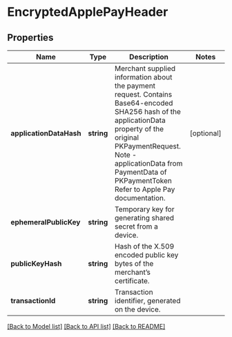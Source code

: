 # EncryptedApplePayHeader

## Properties
Name | Type | Description | Notes
------------ | ------------- | ------------- | -------------
**applicationDataHash** | **string** | Merchant supplied information about the payment request. Contains Base64-encoded SHA256 hash of the applicationData property of the original PKPaymentRequest. Note - applicationData from PaymentData of PKPaymentToken Refer to Apple Pay documentation. | [optional] 
**ephemeralPublicKey** | **string** | Temporary key for generating shared secret from a device. | 
**publicKeyHash** | **string** | Hash of the X.509 encoded public key bytes of the merchant’s certificate. | 
**transactionId** | **string** | Transaction identifier, generated on the device. | 

[[Back to Model list]](../README.md#documentation-for-models) [[Back to API list]](../README.md#documentation-for-api-endpoints) [[Back to README]](../README.md)


